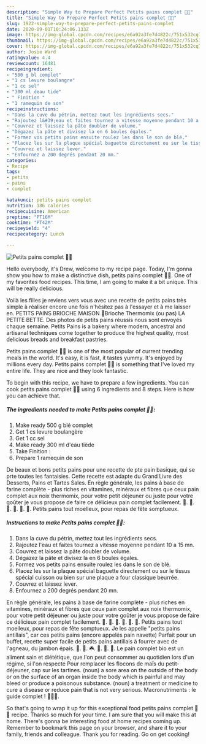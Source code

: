```yaml
---
description: "Simple Way to Prepare Perfect Petits pains complet 🍞🌾"
title: "Simple Way to Prepare Perfect Petits pains complet 🍞🌾"
slug: 1922-simple-way-to-prepare-perfect-petits-pains-complet
date: 2020-09-01T10:24:06.133Z
image: https://img-global.cpcdn.com/recipes/e6a92a3fe7d4822c/751x532cq70/petits-pains-complet-🍞🌾-photo-principale-de-la-recette.jpg
thumbnail: https://img-global.cpcdn.com/recipes/e6a92a3fe7d4822c/751x532cq70/petits-pains-complet-🍞🌾-photo-principale-de-la-recette.jpg
cover: https://img-global.cpcdn.com/recipes/e6a92a3fe7d4822c/751x532cq70/petits-pains-complet-🍞🌾-photo-principale-de-la-recette.jpg
author: Josie Ward
ratingvalue: 4.4
reviewcount: 16481
recipeingredient:
- "500 g bl complet"
- "1 cs levure boulangre"
- "1 cc sel"
- "300 ml deau tide"
- " Finition "
- "1 ramequin de son"
recipeinstructions:
- "Dans la cuve du pétrin, mettez tout les ingrédients secs."
- "Rajoutez l&#39;eau et faites tournez a vitesse moyenne pendant 10 a 15 mn."
- "Couvrez et laissez la pâte doubler de volume."
- "Dégazez la pâte et divisez la en 6 boules égales."
- "Formez vos petits pains ensuite roulez les dans le son de blé."
- "Placez les sur la plaque spécial baguette directement ou sur le tissus spécial cuisson ou bien sur une plaque a four classique beurrée."
- "Couvrez et laissez lever."
- "Enfournez a 200 degrés pendant 20 mn."
categories:
- Recipe
tags:
- petits
- pains
- complet

katakunci: petits pains complet 
nutrition: 186 calories
recipecuisine: American
preptime: "PT16M"
cooktime: "PT42M"
recipeyield: "4"
recipecategory: Lunch

---
```



![Petits pains complet 🍞🌾](https://img-global.cpcdn.com/recipes/e6a92a3fe7d4822c/751x532cq70/petits-pains-complet-🍞🌾-photo-principale-de-la-recette.jpg)

Hello everybody, it's Drew, welcome to my recipe page. Today, I'm gonna show you how to make a distinctive dish, petits pains complet 🍞🌾. One of my favorites food recipes. This time, I am going to make it a bit unique. This will be really delicious.

Voilà les filles je reviens vers vous avec une recette de petits pains très simple à réaliser encore une fois n&#39;hésitez pas à l&#39;essayer et à me laisser en. PETITS PAINS BRIOCHE MAISON 🍞Brioche Thermomix (ou pas) LA PETITE BETTE. Des photos de petits pains réussis nous sont envoyés chaque semaine. Petits Pains is a bakery where modern, ancestral and artisanal techniques come together to produce the highest quality, most delicious breads and breakfast pastries.

Petits pains complet 🍞🌾 is one of the most popular of current trending meals in the world. It's easy, it is fast, it tastes yummy. It's enjoyed by millions every day. Petits pains complet 🍞🌾 is something that I've loved my entire life. They are nice and they look fantastic.


To begin with this recipe, we have to prepare a few ingredients. You can cook petits pains complet 🍞🌾 using 6 ingredients and 8 steps. Here is how you can achieve that.

<!--inarticleads1-->

##### The ingredients needed to make Petits pains complet 🍞🌾:

1. Make ready 500 g blé complet
1. Get 1 cs levure boulangère
1. Get 1 cc sel
1. Make ready 300 ml d&#39;eau tiède
1. Take  Finition :
1. Prepare 1 ramequin de son


De beaux et bons petits pains pour une recette de pte pain basique, qui se prte toutes les fantaisies. Cette recette est adapte du Grand Livre des Desserts, Pains et Tartes Sales. En règle générale, les pains à base de farine complète - plus riches en vitamines, minéraux et fibres que ceux pain complet aux noix thermomix, pour votre petit déjeuner ou juste pour votre goûter je vous propose de faire ce délicieux pain complet facilement. 🌾. 🌺. 🌻. 🍞. 🧀. 🍗. Petits pains tout moelleux, pour repas de fête somptueux. 

<!--inarticleads2-->

##### Instructions to make Petits pains complet 🍞🌾:

1. Dans la cuve du pétrin, mettez tout les ingrédients secs.
1. Rajoutez l&#39;eau et faites tournez a vitesse moyenne pendant 10 a 15 mn.
1. Couvrez et laissez la pâte doubler de volume.
1. Dégazez la pâte et divisez la en 6 boules égales.
1. Formez vos petits pains ensuite roulez les dans le son de blé.
1. Placez les sur la plaque spécial baguette directement ou sur le tissus spécial cuisson ou bien sur une plaque a four classique beurrée.
1. Couvrez et laissez lever.
1. Enfournez a 200 degrés pendant 20 mn.


En règle générale, les pains à base de farine complète - plus riches en vitamines, minéraux et fibres que ceux pain complet aux noix thermomix, pour votre petit déjeuner ou juste pour votre goûter je vous propose de faire ce délicieux pain complet facilement. 🌾. 🌺. 🌻. 🍞. 🧀. 🍗. Petits pains tout moelleux, pour repas de fête somptueux. Je les appelle &#34;petits pains antillais&#34;, car ces petits pains (encore appelés pain navette) Parfait pour un buffet, recette super facile de petits pains antillais à fourrer avec de l&#39;agneau, du jambon épais. 🌾. 🌿. ☘️. 🍞. 🥐. 🥖. Le pain complet bio est un aliment sain et diététique, que l&#39;on peut consommer au quotidien lors d&#39;un régime, si l&#39;on respecte Pour remplacer les flocons de maïs du petit-déjeuner, cap sur les tartines. (noun) a sore area on the outside of the body or on the surface of an organ inside the body which is painful and may bleed or produce a poisonous substance. (noun) a treatment or medicine to cure a disease or reduce pain that is not very serious. Macronutriments : le guide complet ! 🍞🥩🥑. 

So that's going to wrap it up for this exceptional food petits pains complet 🍞🌾 recipe. Thanks so much for your time. I am sure that you will make this at home. There's gonna be interesting food at home recipes coming up. Remember to bookmark this page on your browser, and share it to your family, friends and colleague. Thank you for reading. Go on get cooking!
